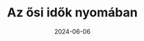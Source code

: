 ---
layout: layouts/non-en-archive-episode.njk
title: Az ősi idők nyomában
link: https://mediaklikk.hu/video/kvartett-2024-06-06-i-adas-2/
date: "2024-06-06"
datum: 6. 6. 2024
tv: "Duna TV"
foto: prehistoric_findings_357x206.jpg
alt: Obrázek jeskyně
perex: ČT Ostrava - Rytina na valounu | MTVA Szeged - Paleokras Úrkút | RTVS Košice - Pradávny Archeoskanzen Nižná Myšľa | TVP Kraków - Jeskyně Krakovsko-čenstochové jury
tags: huarchive
---
